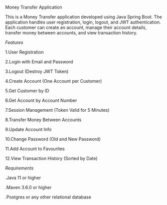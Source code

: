 Money Transfer Application

This is a Money Transfer application developed using Java Spring Boot. The application handles user registration, login, logout, and JWT authentication. Each customer can create an account, manage their account details, transfer money between accounts, and view transaction history.

*Features*

1.User Registration

2.Login with Email and Password

3.Logout (Destroy JWT Token)

4.Create Account (One Account per Customer)

5.Get Customer by ID

6.Get Account by Account Number

7.Session Management (Token Valid for 5 Minutes)

8.Transfer Money Between Accounts

9.Update Account Info

10.Change Password (Old and New Password)

11.Add Account to Favourites

12.View Transaction History (Sorted by Date)

*Requirements*

.Java 11 or higher

.Maven 3.6.0 or higher

.Postgres or any other relational database
